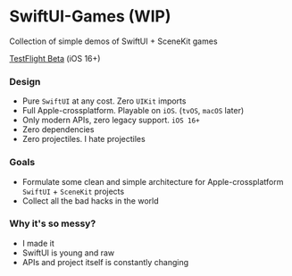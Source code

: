 # SwiftUI-Games (WIP)
Collection of simple demos of SwiftUI + SceneKit games

[TestFlight Beta](https://testflight.apple.com/join/52wVoy8Z "TestFlight Beta") (iOS 16+)

### Design
- Pure `SwiftUI` at any cost. Zero `UIKit` imports
- Full Apple-crossplatform. Playable on `iOS`. (`tvOS`, `macOS` later)
- Only modern APIs, zero legacy support. `iOS 16+`
- Zero dependencies
- Zero projectiles. I hate projectiles

### Goals
- Formulate some clean and simple architecture for Apple-crossplatform `SwiftUI` + `SceneKit` projects
- Collect all the bad hacks in the world

### Why it's so messy?
- I made it
- SwiftUI is young and raw
- APIs and project itself is constantly changing
